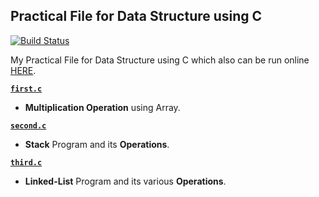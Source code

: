 Practical File for Data Structure using C
---

[![Build Status](https://travis-ci.org/crazyuploader/C.svg?branch=master)](https://travis-ci.org/crazyuploader/C)

My Practical File for Data Structure using C which also can be run online [HERE](https://practicalc.jugalkishore.repl.run/).

<b>[`first.c`](/Practical_File/first.c)</b>
* **Multiplication Operation** using Array.

<b>[`second.c`](/Practical_File/second.c)</b>
* **Stack** Program and its **Operations**.

<b>[`third.c`](/Practical_File/third.c)</b>
* **Linked-List** Program and its various **Operations**.

